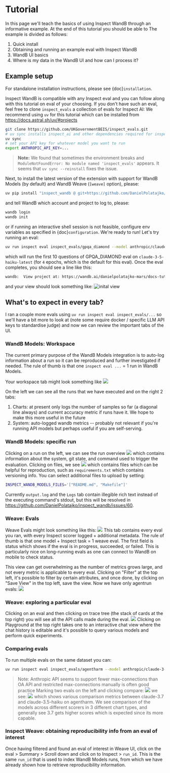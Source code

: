 # Tutorial
In this page we'll teach the basics of using Inspect WandB through an informative example.
At the end of this tutorial you should be able to 
The example is divided as follows:
1. Quick install
2. Obtaining and running an example eval with Inspect WandB
3. WandB UI basics
4. Where is my data in the WandB UI and how can I process it?



## Example setup
For standalone installation instructions, please see {doc}`installation`.

Inspect WandB is compatible with any Inspect eval and you can follow along with this tutorial on eval of your choosing.
If you don't have such an eval, feel free to clone `inspect_evals` a collection of evals for Inspect AI:
We recommend using `uv` for this tutorial which can be installed from https://docs.astral.sh/uv/#projects

```bash
git clone https://github.com/UKGovernmentBEIS/inspect_evals.git
# uv sync installs inspect_ai and other dependencies required for inspect_evals
uv sync
# set your API key for whatever model you want to run
export ANTHROPIC_API_KEY=...
```
> **Note:** We found that sometimes the environment breaks and `ModuleNotFoundError: No module named 'inspect_evals'` appears. It seems that `uv sync --reinstall` fixes the issue.

Next, to install the latest version of the extension with support for WandB Models (by default) and WandB Weave (`[weave]` option), please:

```bash
uv pip install "inspect_wandb @ git+https://github.com/DanielPolatajko/inspect_wandb.git#[weave]"
```

and tell WandB which account and project to log to, please:

```bash
wandb login
wandb init
```

or if running an interactive shell session is not feasible, configure env variables as specified in {doc}`configuration`. 
We're ready to run! Let's try running an eval:
```bash
uv run inspect eval inspect_evals/gpqa_diamond --model anthropic/claude-3-5-haiku-latest --limit 10
```
which will run the first 10 questions of GPQA_DIAMOND eval on `claude-3-5-haiku-latest` (for `4` epochs, which is the default for this eval).
Once the eval completes, you should see a line like this:
```bash
wandb:  View project at: https://wandb.ai/danielpolatajko-mars/docs-tutorial
```
and your view should look something like: 
![inital view](img/initial.png)

## What's to expect in every tab?
I ran a couple more evals using `uv run inspect eval inspect_evals/...` so we'll have a bit more to look at (note some require docker / specific LLM API keys to standardise judge) and now we can review the important tabs of the UI.

### WandB Models: Workspace
The current primary purpose of the WandB Models integration is to auto-log information about a run so it can be reproduced and further investigated if needed.
The rule of thumb is that one `inspect eval ...` = 1 run in WandB Models. 

Your workspace tab might look something like 
![](img/workspace.png)

On the left we can see all the runs that we have executed and on the right 2 tabs:
1. Charts: at present only logs the number of samples so far (a diagonal line always) and current accuracy metric if runs have it. We hope to make this more useful in the future
2. System: auto-logged wandb metrics -- probably not relevant if you're running API models but perhaps useful if you are self-serving. 

### WandB Models: specific run

Clicking on a run on the left, we can see the run overview 
![](img/run-models-overview.png)
which contains information about the system, git state, and command used to trigger the evaluation. 
Clicking on files, we see 
![](img/run-models-files.png)
which contains files which can be helpful for reproduction, such as `requirements.txt` which contains versioning info.
You can select additional files to upload by setting:

```bash
INSPECT_WANDB_MODELS_FILES='["README.md", "Makefile"]'
```

Currently `output.log` and the `Logs` tab contain illegible rich text instead of the executing command's stdout, but this will be resolved in https://github.com/DanielPolatajko/inspect_wandb/issues/60. 

### Weave: Evals
Weave Evals might look something like this:
![](img/weave-evals.png)
This tab contains every eval you ran, with every Inspect scorer logged + additional metadata.
The rule of thumb is that one model + Inspect task = 1 weave eval.
The first field is status which shows if the eval is in progress, succeeded, or failed. This is particularly nice on long-running evals as one can connect to WandB on mobile to check status.  

This view can get overwhelming as the number of metrics grows large, and not every metric is applicable to every eval.
Clicking on "Filter" at the top left, it's possible to filter by certain attributes, and once done, by clicking on "Save View" in the top left, save the view.
Now we have only agentrun evals: 
![](img/filtered-view.png)

### Weave: exploring a particular eval
Clicking on an eval and then clicking on trace tree (the stack of cards at the top right) you will see all the API calls made during the eval.
![](img/trace.png)
Clicking on Playground at the top right takes one to an interactive chat view where the chat history is editable and it's possible to query various models and perform quick experiments.


### Comparing evals
To run multiple evals on the same dataset you can:
```bash
uv run inspect eval inspect_evals/agentharm --model anthropic/claude-3-7-sonnet-latest,anthropic/claude-3-haiku-20240307 --max-connections 30
```
> Note: Anthropic API seems to support fewer max-connections than OA API and restricted max-connections manually is often good practice 
Marking two evals on the left and clicking compare:
![](image.png)
we see:
![](img/compare.png)
which shows various comparison metrics between claude-3.7 and claude-3.5-haiku on agentharm. 
We see comparison of the models across different scorers in 3 different chart types, and generally see 3.7 gets higher scores which is expected since its more capable. 
 


### Inspect Weave: obtaining reproducibility info from an eval of interest
Once having filtered and found an eval of interest in Weave UI, click on the eval > Summary > Scroll down and click on to Inspect > `run_id`. This is the same `run_id` that is used to index WandB Models runs, from which we have already shown how to retrieve reproducibility information.  